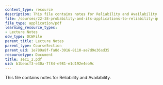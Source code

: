```yaml
---
content_type: resource
description: This file contains notes for Reliability and Availability.
file: /courses/22-38-probability-and-its-applications-to-reliability-quality-control-and-risk-assessment-fall-2005/b1beacf3e30a7f84e981e1d192e4eb9c_sec1_2.pdf
file_type: application/pdf
learning_resource_types:
- Lecture Notes
ocw_type: OCWFile
parent_title: Lecture Notes
parent_type: CourseSection
parent_uid: 1e789a8f-fa8d-3916-8110-ae7d9e36ad35
resourcetype: Document
title: sec1_2.pdf
uid: b1beacf3-e30a-7f84-e981-e1d192e4eb9c
---
```

This file contains notes for Reliability and Availability.

